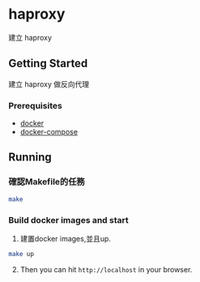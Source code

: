 # haproxy

建立 haproxy 

## Getting Started

建立 haproxy 做反向代理

### Prerequisites

* [docker](https://docs.docker.com/install/)
* [docker-compose](https://docs.docker.com/compose/install/)

## Running

### 確認Makefile的任務

```bash
make
```

### Build docker images and start

1. 建置docker images,並且up.

```bash
make up
```

2. Then you can hit `http://localhost` in your browser.




